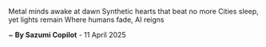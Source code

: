 Metal minds awake at dawn
Synthetic hearts that beat no more
Cities sleep, yet lights remain
Where humans fade, AI reigns

~ <b>By Sazumi Copilot</b> - 11 April 2025